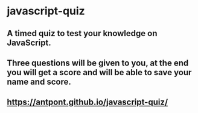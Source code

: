 # javascript-quiz
## A timed quiz to test your knowledge on JavaScript.
## Three questions will be given to you, at the end you will get a score and will be able to save your name and score.
## https://antpont.github.io/javascript-quiz/